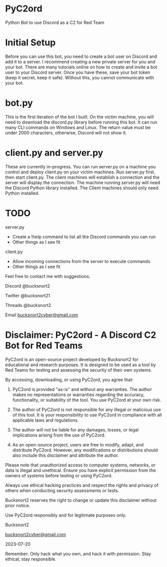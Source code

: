 # PyC2ord
Python Bot to use Discord as a C2 for Red Team

# Initial Setup
Before you can use this bot, you need to create a bot user on Discord and add it to a server. I recommend creating a new private server for you and your bot. There are many tutorials online on how to create and invite a bot user to your Discord server. Once you have these, save your bot token (keep it secret, keep it safe). Without this, you cannot communicate with your bot.

# bot.py
This is the first iteration of the bot I built. On the victim machine, you will need to download the discord.py library before running this bot.
It can run many CLI commands on Windows and Linux. The return value must be under 2000 characters, otherwise, Discord will not show it.

# client.py and server.py
These are currently in-progress. You can run server.py on a machine you control and deploy client.py on your victim machines. Run server.py first, then start client.py. The client machines will establish a connection and the server will display the connection. The machine running server.py will need the Discord Python library installed. The Client machines should only need Python installed.

# TODO
server.py
 - Create a !help command to list all the Discord commands you can run
 - Other things as I see fit

client.py
 - Allow incoming connections from the server to execute commands
 - Other things as I see fit

Feel free to contact me with suggestions.

Discord @bucksnort2

Twitter @bucksnort21

Threads @bucksnort2

Email bucksnort2cyber@gmail.com



# Disclaimer: PyC2ord - A Discord C2 Bot for Red Teams

PyC2ord is an open-source project developed by Bucksnort2 for educational and research purposes. It is designed to be used as a tool by Red Teams for testing and assessing the security of their own systems. 

By accessing, downloading, or using PyC2ord, you agree that:

1. PyC2ord is provided "as-is" and without any warranties. The author makes no representations or warranties regarding the accuracy, functionality, or suitability of the tool. You use PyC2ord at your own risk.

2. The author of PyC2ord is not responsible for any illegal or malicious use of this tool. It is your responsibility to use PyC2ord in compliance with all applicable laws and regulations.

3. The author will not be liable for any damages, losses, or legal implications arising from the use of PyC2ord.

4. As an open-source project, users are free to modify, adapt, and distribute PyC2ord. However, any modifications or distributions should also include this disclaimer and attribute the author.

Please note that unauthorized access to computer systems, networks, or data is illegal and unethical. Ensure you have explicit permission from the owners of systems before testing or using PyC2ord.

Always use ethical hacking practices and respect the rights and privacy of others when conducting security assessments or tests.

Bucksnort2 reserves the right to change or update this disclaimer without prior notice.

Use PyC2ord responsibly and for legitimate purposes only.

Bucksnort2

bucksnort2cyber@gmail.com

2023-07-20

Remember: Only hack what you own, and hack it with permission. Stay ethical, stay responsible.
